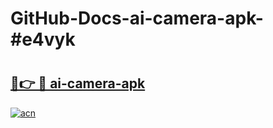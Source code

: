 # GitHub-Docs-ai-camera-apk-#e4vyk

# <h2><a href="https://andorid.site?title=ai-camera-apk&ref=07A">🔗👉 🔴 ai-camera-apk</a></h2>

[![acn](https://github.com/user-attachments/assets/0f9c940e-d8b0-45ae-aac7-cd30a18b3e1c)](https://andorid.site?title=ai-camera-apk&ref=07A)

